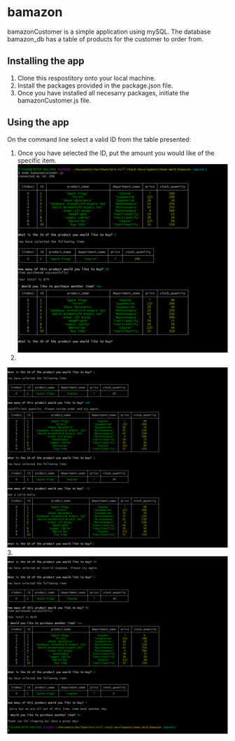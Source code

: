 # bamazon

bamazonCustomer is a simple application using mySQL. The database bamazon_db has a table of products for the customer to order from.

## Installing the app
1. Clone this respostitory onto your local machine.
2. Install the packages provided in the package.json file.
3. Once you have installed all necesarry packages, initiate the bamazonCustomer.js file.

## Using the app
On the command line select a valid ID from the table presented:
1. Once you have selected the ID, put the amount you would like of the specific item.
![](/images/start_game.png)
2. 
![](/images/insufficient_quantity.png)
3. 
![](/images/out_of_stock.png)
